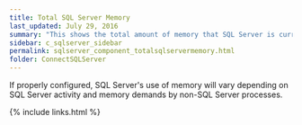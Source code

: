 ```yaml
---
title: ﻿Total SQL Server Memory
last_updated: July 29, 2016
summary: "This shows the total amount of memory that SQL Server is currently using."
sidebar: c_sqlserver_sidebar
permalink: sqlserver_component_totalsqlservermemory.html
folder: ConnectSQLServer
---
```



If properly configured, SQL Server's use of memory will vary depending on SQL Server activity and memory demands by non-SQL Server processes.

{% include links.html %}
